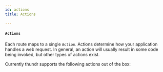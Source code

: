 ```yaml
---
id: actions
title: Actions

---
```


#### `Actions`

Each route maps to a single `Action`. Actions determine how your application handles a web request. In general, an action will usually result in some code being invoked, but other types of actions exist.

Currently thundr supports the following actions out of the box: